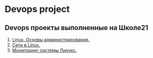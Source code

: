 # Devops project

## Devops проекты выполненные на Школе21

1. [Linux. Основы администрирования.](./linux_administration_basics/)
2. [Сети в Linux.](./linux_network/)
3. [Мониторинг системы Линукс.](./linux_monitoring/)